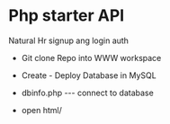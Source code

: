 # Php starter API
Natural Hr signup ang login auth

- Git clone Repo into WWW workspace

- Create - Deploy Database in MySQL

- dbinfo.php --- connect to database

- open html/
